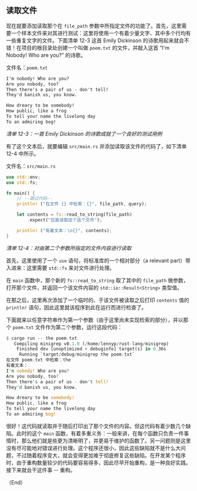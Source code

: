 ## 读取文件

现在就要添加读取那个在 `file_path` 参数中所指定文件的功能了。首先，这里需要一个样本文件来对其进行测试：这里将使用一个有着少量文字、其中多个行均有一些重复文字的文件。下面清单 12-3 这首 Emily Dickinson 的诗歌用起来就会不错！在项目的根目录处创建一个叫做 `poem.txt` 的文件，并敲入这首 “I'm Nobody! Who are you?” 的诗歌。

文件名：`poem.txt`

```txt
I'm nobody! Who are you?
Are you nobody, too?
Then there's a pair of us - don't tell!
They'd banish us, you know.

How dreary to be somebody!
How public, like a frog
To tell your name the livelong day
To an admiring bog!
```

*清单 12-3：一首 Emily Dickinson 的诗歌成就了一个良好的测试用例*


有了这个文本后，就要编辑 `src/main.rs` 并添加读取该文件的代码了，如下清单 12-4 中所示。

文件名：`src/main.rs`

```rust
use std::env;
use std::fs;

fn main() {
    // --跳过代码--
    println! ("在文件 {} 中检索：{}", file_path, query);

    let contents = fs::read_to_string(file_path)
        .expect("应能读取这个这个文件");

    println! ("有着文本：\n{}", contents);
}
```

*清单 12-4：对由第二个参数所指定的文件内容进行读取*

首先，这里使用了一个 `use` 语句，将标准库的一个相对部分（a relevant part）带入进来：这里需要 `std::fs` 来对文件进行处理。

在 `main` 函数中，那个新的 `fs::read_to_string` 取了其中的 `file_path` 做参数，打开那个文件，并返回一个该文件内容的 `std::io::Result<String>` 类型值。

在那之后，这里再次添加了一个临时的、于该文件被读取之后打印 `contents` 值的 `println!` 语句，因此这里就该程序到此在运行而进行检查了。

下面就来以任意字符串作为第一个参数（由于这里尚未实现检索的部分），并以那个 `poem.txt` 文件作为第二个参数，运行这段代码：

```rust
$ cargo run -- the poem.txt                                                                    lennyp@vm-manjaro
   Compiling minigrep v0.1.0 (/home/lennyp/rust-lang/minigrep)
    Finished dev [unoptimized + debuginfo] target(s) in 0.36s
     Running `target/debug/minigrep the poem.txt`
在文件 poem.txt 中检索：the
有着文本：
I'm nobody! Who are you?
Are you nobody, too?
Then there's a pair of us - don't tell!
They'd banish us, you know.

How dreary to be somebody!
How public, like a frog
To tell your name the livelong day
To an admiring bog!

```

很好！这代码就读取并于随后打印出了那个文件的内容。但这代码有着少数几个缺陷。此时的这个 `main` 函数，有着多重义务：一般来讲，在每个函数只负责一件事情时，那么他们就是些更为清晰明了，并更易于维护的函数了。另一问题则是这里没有尽可能地对错误进行处理。这个程序还很小，因此这些缺陷就不是什么大问题，不过随着程序变大，就会变得更加难于彻底修复这些缺陷。在开发某个程序时，由于重构数量较少的代码要容易得多，因此尽早开始重构，是一种良好实践。接下来就会干这件事 -- 重构。


（End）


